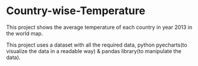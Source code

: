 # Country-wise-Temperature


This project shows the average temperature of each country in year 2013 in the world map.

This project uses a dataset with all the required data, python pyecharts(to visualize the data in a readable way) 
                                                               & pandas library(to manipulate the data).
